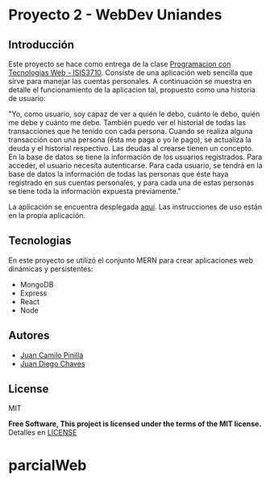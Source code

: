 # Proyecto 2 - WebDev Uniandes

## Introducción

Este proyecto se hace como entrega de la clase
[Programacion con Tecnologias Web - ISIS3710](http://johnguerra.co/classes/webDevelopment_spring_2018/). Consiste de una aplicación web sencilla que sirve para manejar las cuentas personales. A continuación se muestra en detalle el funcionamiento de la aplicacion tal, propuesto como una historia de usuario:

"Yo, como usuario, soy capaz de ver a quién le debo, cuánto le debo, quién me debe y cuánto me debe. También puedo ver el historial de todas las transacciones que he tenido con cada persona. Cuando se realiza alguna transacción con una persona (ésta me paga o yo le pago), se actualiza la deuda y el historial respectivo. Las deudas al crearse tienen un concepto. En la base de datos se tiene la información de los usuarios registrados. Para acceder, el usuario necesita autenticarse. Para cada usuario, se tendrá en la base de datos la información de todas las personas que éste haya registrado en sus cuentas personales, y para cada una de estas personas se tiene toda la información expuesta previamente."

La aplicación se encuentra desplegada [aquí](https://proyecto-2-pc.herokuapp.com/). Las instrucciones de uso están en la propia aplicación.

## Tecnologias

En este proyecto se utilizó el conjunto MERN para crear aplicaciones web dinámicas y persistentes:
  - MongoDB
  - Express
  - React
  - Node

## Autores
  - [Juan Camilo Pinilla](https://github.com/jcpinilla/)
  - [Juan Diego Chaves](https://github.com/jd-chaves)

License
----

MIT


**Free Software, This project is licensed under the terms of the MIT license.**
Detalles en [LICENSE](https://raw.githubusercontent.com/jcpinilla/proyecto-2/master/LICENSE)
# parcialWeb
